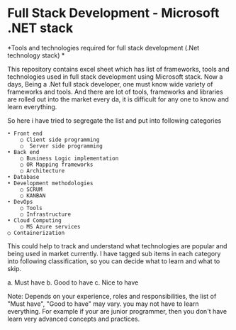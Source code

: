 # Full Stack Development - Microsoft .NET stack
*Tools and technologies required for full stack development (.Net technology stack) *

This repository contains excel sheet which has list of frameworks, tools and technologies used in full stack development using Microsoft stack. Now a days, Being a .Net full stack developer, one must know wide variety of frameworks and tools. And there are lot of tools, frameworks and libraries are rolled out into the market every da, it is difficult for any one to know and learn everything.

So here i have tried to segregate the list and put into following categories

	• Front end  
		○ Client side programming      
		○  Server side programming  
	• Back end
		○ Business Logic implementation
		○ OR Mapping frameworks
		○ Architecture
	• Database
	• Development methodologies
		○ SCRUM
		○ KANBAN
	• DevOps 
		○ Tools 
		○ Infrastructure
	• Cloud Computing
		○ MS Azure services
    ○ Containerization
      
This could help to track and understand what technologies are popular and being used in market currently. I have tagged sub items in each category into following classification, so you can decide what to learn and what to skip.

  a. Must have
  b. Good to have
  c. Nice to have
  
Note: Depends on your experience, roles and responsibilities, the list of "Must have", "Good to have" may vary. you may not have to learn everything. For example if your are junior programmer, then you don't have learn very advanced concepts and practices.
